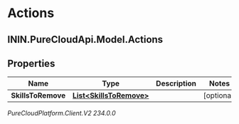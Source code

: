 # Actions

## ININ.PureCloudApi.Model.Actions

## Properties

|Name | Type | Description | Notes|
|------------ | ------------- | ------------- | -------------|
| **SkillsToRemove** | [**List&lt;SkillsToRemove&gt;**](SkillsToRemove) |  | [optional] |



_PureCloudPlatform.Client.V2 234.0.0_
